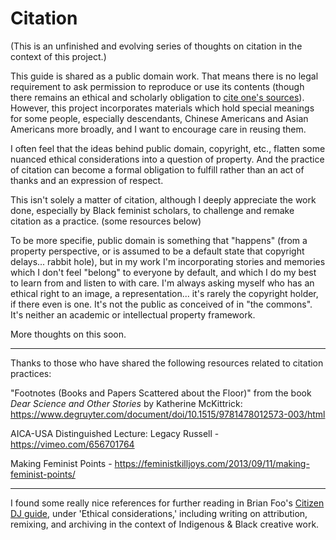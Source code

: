 # Citation

(This is an unfinished and evolving series of thoughts on citation in the context of this project.)

This guide is shared as a public domain work. That means there is no legal requirement to ask permission to reproduce or use its contents (though there remains an ethical and scholarly obligation to [cite one's sources](https://guides.library.oregonstate.edu/copyright/publicdomain)). However, this project incorporates materials which hold special meanings for some people, especially descendants, Chinese Americans and Asian Americans more broadly, and I want to encourage care in reusing them.  

I often feel that the ideas behind public domain, copyright, etc., flatten some nuanced ethical considerations into a question of property. And the practice of citation can become a formal obligation to fulfill rather than an act of thanks and an expression of respect.

This isn't solely a matter of citation, although I deeply appreciate the work done, especially by Black feminist scholars, to challenge and remake citation as a practice. (some resources below) 

To be more specifie, public domain is something that "happens" (from a property perspective, or is assumed to be a default state that copyright delays... rabbit hole), but in my work I'm incorporating stories and memories which I don't feel "belong" to everyone by default, and which I do my best to learn from and listen to with care. I'm always asking myself who has an ethical right to an image, a representation... it's rarely the copyright holder, if there even is one. It's not the public as conceived of in "the commons". It's neither an academic or intellectual property framework.

More thoughts on this soon. 

----

Thanks to those who have shared the following resources related to citation practices:

"Footnotes (Books and Papers Scattered about the Floor)" from the book _Dear Science and Other Stories_ by
Katherine McKittrick: https://www.degruyter.com/document/doi/10.1515/9781478012573-003/html

AICA-USA Distinguished Lecture: Legacy Russell - https://vimeo.com/656701764

Making Feminist Points - https://feministkilljoys.com/2013/09/11/making-feminist-points/

----

I found some really nice references for further reading in Brian Foo's [Citizen DJ guide](https://citizen-dj.labs.loc.gov/guide/), under 'Ethical considerations,' including writing on attribution, remixing, and archiving in the context of Indigenous & Black creative work.



